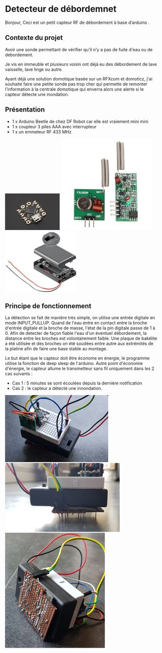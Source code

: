 
Detecteur de débordemnet
===================

Bonjour, Ceci est un petit capteur RF de débordement à base d’arduino .


Contexte du projet
-------------

Avoir une sonde permettant de vérifier qu'il n'y a pas de fuite d'eau ou de debordement. 


Je vis en immeuble et plusieurs voisin ont déjà eu des débordement de lave vaisselle, lave linge ou autre. 


Ayant déjà une solution domotique basée sur un RFXcom et domoticz, j'ai souhaité faire une petite sonde pas trop cher qui permette de remonter l'information à la centrale domotique qui enverra alors une alerte si le capteur détecte une inondation.


Présentation 
------------

 - 1 x Arduino Beetle de chez DF Robot car elle est vraiement mini mini
 - 1 x coupleur 3 piles AAA avec interrupteur
 - 1 x un emmeteur RF 433 MHz

![Arduino Beetle](./docs/images/beetle.jpg)
![emetteur](./docs/images/RF433.jpg)
![coupleur de piles ](./docs/images/coupleur_piles.jpg)



Principe de fonctionnement
--------------------------

La détection se fait de manière très simple, on utilise une entrée digitale en mode INPUT_PULLUP.
Quand de l'eau entre en contact entre la broche d'entrée digitale et la broche de masse, l'état de la pin digitale passe de 1 à 0.
Afin de detecter de façon fiable l'eau d'un éventuel débordement, la distance entre les broches est volontairement faible.
Une plaque de bakélite a été utilisée et des broches on été soudées entre autre aux extrémités de la platine afin de faire une base stable au montage.


Le but étant que le capteur doit être économe en énergie, le programme utilise la fonction de deep sleep de l'arduino.
Autre point d'économie d'énergie, le capteur allume le transmetteur sans fil uniquement dans les 2 cas suivants :

- Cas 1 : 5 minutes se sont écoulées depuis la dernière notification
- Cas 2 : le capteur a détecté une innondation.


![Capteur vue de dessus](./docs/images/capteur_dessus.png)
![Capteur vue des broches](./docs/images/capteur_broches.png)
![Capteur vue de dessous](./docs/images/capteur_dessous.png)



